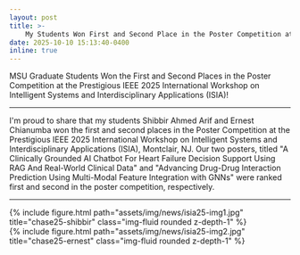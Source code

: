 ```yaml
---
layout: post
title: >-
    My Students Won First and Second Place in the Poster Competition at Prestigious IEEE 2025 International Workshop on Intelligent Systems and Interdisciplinary Applications (ISIA)!
date: 2025-10-10 15:13:40-0400
inline: true
---
```


MSU Graduate Students Won the First and Second Places in the Poster Competition at the Prestigious IEEE 2025 International Workshop on Intelligent Systems and Interdisciplinary Applications (ISIA)!

---------------------
I'm proud to share that my students Shibbir Ahmed Arif and Ernest Chianumba won the first and second places in the Poster Competition at the Prestigious IEEE 2025 International Workshop on Intelligent Systems and Interdisciplinary Applications (ISIA), Montclair, NJ.
Our two posters, titled "A Clinically Grounded AI Chatbot For Heart Failure Decision Support Using RAG And Real-World Clinical Data" and "Advancing Drug-Drug Interaction Prediction Using Multi-Modal Feature Integration with GNNs" were ranked first and second in the poster competition, respectively.

----------------------------------

<div class="row justify-content-sm-center">
    <div class="col-sm-6 mt-3 mt-md-0">
        {% include figure.html path="assets/img/news/isia25-img1.jpg" title="chase25-shibbir" class="img-fluid rounded z-depth-1" %}
    </div>
    <div class="col-sm-6 mt-3 mt-md-0">
        {% include figure.html path="assets/img/news/isia25-img2.jpg" title="chase25-ernest" class="img-fluid rounded z-depth-1" %}
    </div>
</div>

        
